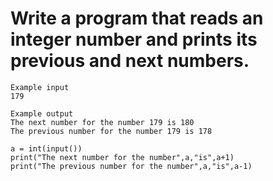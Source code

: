 # Write a program that reads an integer number and prints its previous and next numbers.

``` 
Example input
179

Example output
The next number for the number 179 is 180
The previous number for the number 179 is 178
```

```
a = int(input())
print("The next number for the number",a,"is",a+1)
print("The previous number for the number",a,"is",a-1)
```
